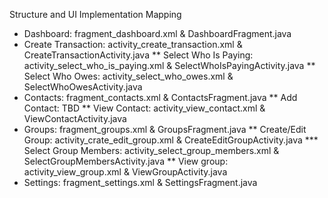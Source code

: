  Structure and UI Implementation Mapping

* Dashboard: fragment_dashboard.xml & DashboardFragment.java
* Create Transaction: activity_create_transaction.xml & CreateTransactionActivity.java
** Select Who Is Paying: activity_select_who_is_paying.xml & SelectWhoIsPayingActivity.java
** Select Who Owes: activity_select_who_owes.xml & SelectWhoOwesActivity.java
* Contacts: fragment_contacts.xml & ContactsFragment.java
** Add Contact: TBD
** View Contact: activity_view_contact.xml & ViewContactActivity.java
* Groups: fragment_groups.xml & GroupsFragment.java
** Create/Edit Group: activity_crate_edit_group.xml & CreateEditGroupActivity.java
*** Select Group Members: activity_select_group_members.xml & SelectGroupMembersActivity.java
** View group: activity_view_group.xml & ViewGroupActivity.java
* Settings: fragment_settings.xml & SettingsFragment.java
